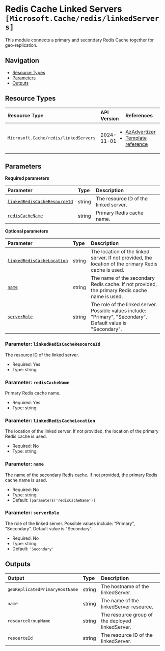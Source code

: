 # Redis Cache Linked Servers `[Microsoft.Cache/redis/linkedServers]`

This module connects a primary and secondary Redis Cache together for geo-replication.

## Navigation

- [Resource Types](#Resource-Types)
- [Parameters](#Parameters)
- [Outputs](#Outputs)

## Resource Types

| Resource Type | API Version | References |
| :-- | :-- | :-- |
| `Microsoft.Cache/redis/linkedServers` | 2024-11-01 | <ul style="padding-left: 0px;"><li>[AzAdvertizer](https://www.azadvertizer.net/azresourcetypes/microsoft.cache_redis_linkedservers.html)</li><li>[Template reference](https://learn.microsoft.com/en-us/azure/templates/Microsoft.Cache/2024-11-01/redis/linkedServers)</li></ul> |

## Parameters

**Required parameters**

| Parameter | Type | Description |
| :-- | :-- | :-- |
| [`linkedRedisCacheResourceId`](#parameter-linkedrediscacheresourceid) | string | The resource ID of the linked server. |
| [`redisCacheName`](#parameter-rediscachename) | string | Primary Redis cache name. |

**Optional parameters**

| Parameter | Type | Description |
| :-- | :-- | :-- |
| [`linkedRedisCacheLocation`](#parameter-linkedrediscachelocation) | string | The location of the linked server. If not provided, the location of the primary Redis cache is used. |
| [`name`](#parameter-name) | string | The name of the secondary Redis cache. If not provided, the primary Redis cache name is used. |
| [`serverRole`](#parameter-serverrole) | string | The role of the linked server. Possible values include: "Primary", "Secondary". Default value is "Secondary". |

### Parameter: `linkedRedisCacheResourceId`

The resource ID of the linked server.

- Required: Yes
- Type: string

### Parameter: `redisCacheName`

Primary Redis cache name.

- Required: Yes
- Type: string

### Parameter: `linkedRedisCacheLocation`

The location of the linked server. If not provided, the location of the primary Redis cache is used.

- Required: No
- Type: string

### Parameter: `name`

The name of the secondary Redis cache. If not provided, the primary Redis cache name is used.

- Required: No
- Type: string
- Default: `[parameters('redisCacheName')]`

### Parameter: `serverRole`

The role of the linked server. Possible values include: "Primary", "Secondary". Default value is "Secondary".

- Required: No
- Type: string
- Default: `'Secondary'`

## Outputs

| Output | Type | Description |
| :-- | :-- | :-- |
| `geoReplicatedPrimaryHostName` | string | The hostname of the linkedServer. |
| `name` | string | The name of the linkedServer resource. |
| `resourceGroupName` | string | The resource group of the deployed linkedServer. |
| `resourceId` | string | The resource ID of the linkedServer. |
